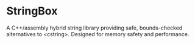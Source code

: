 # StringBox
A C++/assembly hybrid string library providing safe, bounds-checked alternatives to &lt;cstring>. Designed for memory safety and performance.
